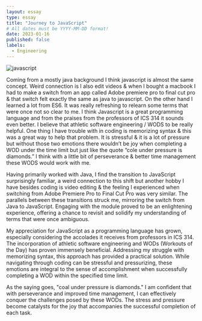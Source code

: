 ```yaml
---
layout: essay
type: essay
title: "Journey to JavaScript"
# All dates must be YYYY-MM-DD format!
date: 2023-01-16
published: false
labels:
  - Engineering
---
```


![javascript](https://github.com/RonanAndal/RonanAndal.github.io/assets/156995607/423cfc72-cfe5-4e5c-8194-cba50a06a2b6)


Coming from a mostly java background I think javascript is almost the same concept. Weird connection is I also edit videos & when I bought a macbook I had to make a switch from an app called Adobe premiere pro to final cut pro & that switch felt exactly the same as java to javascript. On the other hand I learned a lot from ES6. It was really refreshing to relearn some terms that were once not so clear to me. I think Javascript is a great programming language and from the praises from the professors of ICS 314 it sounds even better. I believe that athletic software engineering / WODS to be really helpful. One thing I have trouble with in coding is memorizing syntax & this was a great way to help that problem. It is stressful & it is a lot of pressure but without those two emotions there wouldn’t be joy when completing a WOD under the time limit but just like the quote “cole under pressure is diamonds.” I think with a little bit of perseverance & better time management these WODS would work with me.

Having primarily worked with Java, I find the transition to JavaScript surprisingly familiar, a weird connection to this shift but another hobby I have besides coding is video editing & the feeling I experienced when switching from Adobe Premiere Pro to Final Cut Pro was very similar. The parallels between these transitions struck me, mirroring the switch from Java to JavaScript. Engaging with the module proved to be an enlightening experience, offering a chance to revisit and solidify my understanding of terms that were once ambiguous.

My appreciation for JavaScript as a programming language has grown, especially considering the accolades it receives from professors in ICS 314. The incorporation of athletic software engineering and WODs (Workouts of the Day) has proven immensely beneficial. Addressing my struggle with memorizing syntax, this approach has provided a practical solution. While navigating through coding can be stressful and pressurizing, these emotions are integral to the sense of accomplishment when successfully completing a WOD within the specified time limit.

As the saying goes, "coal under pressure is diamonds." I am confident that with perseverance and improved time management, I can effectively conquer the challenges posed by these WODs. The stress and pressure become catalysts for the joy that accompanies the successful completion of each task.
